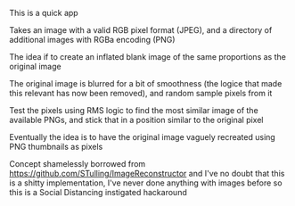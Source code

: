 This is a quick app

Takes an image with a valid RGB pixel format (JPEG), and a directory of additional images with RGBa encoding (PNG)

The idea if to create an inflated blank image of the same proportions as the original image

The original image is blurred for a bit of smoothness (the logice that made this relevant has now been removed), and random sample pixels from it

Test the pixels using RMS logic to find the most similar image of the available PNGs, and stick that in a position similar to the original pixel

Eventually the idea is to have the original image vaguely recreated using PNG thumbnails as pixels



Concept shamelessly borrowed from https://github.com/STulling/ImageReconstructor and I've no doubt that this is a shitty implementation, I've never done anything with images before so this is a Social Distancing instigated hackaround 